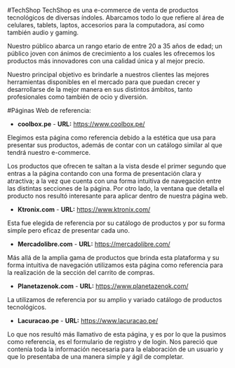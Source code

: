 
#TechShop
TechShop es una e-commerce de venta de productos tecnológicos de diversas índoles. Abarcamos todo lo que refiere al área de celulares, tablets, laptos, accesorios para la computadora, así como también audio y gaming.

Nuestro público abarca un rango etario de entre 20 a 35 años de edad; un público joven con ánimos de crecimiento a los cuales les ofrecemos los productos más innovadores con una calidad única y al mejor precio.

Nuestro principal objetivo es brindarle a nuestros clientes las mejores herramientas disponibles en el mercado para que puedan crecer y desarrollarse de la mejor manera en sus distintos ámbitos, tanto profesionales como también de ocio y diversión.

#Páginas Web de referencia:

- **coolbox.pe** - **URL:** https://www.coolbox.pe/

Elegimos esta página como referencia debido a la estética que usa para presentar sus productos, además de contar con un catálogo similar al que tendrá nuestro e-commerce.

Los productos que ofrecen te saltan a la vista desde el primer segundo que entras a la página contando con una forma de presentación clara y atractiva; a la vez que cuenta con una forma intuitiva de navegación entre las distintas secciones de la página. Por otro lado, la ventana que detalla el producto nos resultó interesante para aplicar dentro de nuestra página web.

- **Ktronix.com** - **URL:** https://www.ktronix.com/

Esta fue elegida de referencia por su catálogo de productos y por su forma simple pero eficaz de presentar cada uno.

- **Mercadolibre.com** - **URL:** https://mercadolibre.com/

Más allá de la amplia gama de productos que brinda esta plataforma y su forma intuitiva de navegación utilizamos esta página como referencia para la realización de la sección del carrito de compras.

- **Planetazenok.com** - **URL:** https://www.planetazenok.com/

La utilizamos de referencia por su amplio y variado catálogo de productos tecnológicos.

- **Lacuracao.pe** - **URL:** https://www.lacuracao.pe/

Lo que nos resultó más llamativo de esta página, y es por lo que la pusimos como referencia, es el formulario de registro y de login. Nos pareció que contenía toda la información necesaria para la elaboración de un usuario y que lo presentaba de una manera simple y ágil de completar.

